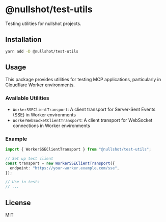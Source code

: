 # @nullshot/test-utils

Testing utilities for nullshot projects.

## Installation

```bash
yarn add -D @nullshot/test-utils
```

## Usage

This package provides utilities for testing MCP applications, particularly in Cloudflare Worker environments.

### Available Utilities

- `WorkerSSEClientTransport`: A client transport for Server-Sent Events (SSE) in Worker environments
- `WorkerWebSocketClientTransport`: A client transport for WebSocket connections in Worker environments

### Example

```typescript
import { WorkerSSEClientTransport } from "@nullshot/test-utils";

// Set up test client
const transport = new WorkerSSEClientTransport({
  endpoint: "https://your-worker.example.com/sse",
});

// Use in tests
// ...
```

## License

MIT

